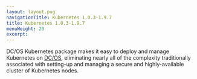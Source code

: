 ```yaml
---
layout: layout.pug
navigationTitle: Kubernetes 1.0.3-1.9.7
title: Kubernetes 1.0.3-1.9.7
menuWeight: 20
excerpt:
---
```


<!-- This source repo for this topic is https://github.com/mesosphere/dcos-kubernetes -->


DC/OS Kubernetes package makes it easy to deploy and manage Kubernetes on [DC/OS](https://mesosphere.com/product/), eliminating nearly all of the complexity traditionally associated with setting-up and managing a secure and highly-available cluster of Kubernetes nodes.
